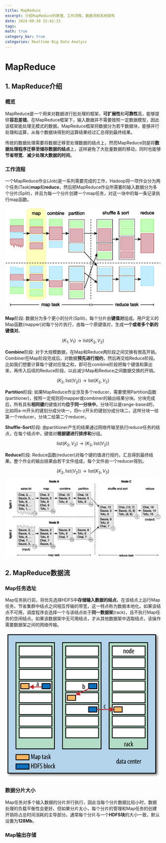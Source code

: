 ```yaml
---
title: MapReduce
excerpt: 介绍MapReduce的原理、工作流程、数据流和系统架构
date: 2024-09-30 15:42:33
tags:
math: true
category_bar: true
categories: Realtime Big Data Analyic
---
```


# MapReduce

## 1. MapReduce介绍

### 概览

 MapReduce是一个用来对数据进行批处理的框架，**可扩展性**和**可靠性**高，能够提供**容忍差错**。在MapReduce框架下，输入数据并不需要按照一定数据模型，因此该框架能处理无模式的数据。MapReduce框架将数据分为若干数据块，能够并行处理和运算，从每个数据块得到的运算结果经过汇总得到最终结果。

传统的数据处理需要将数据迁移至处理数据的结点上，然而MapReduce则是将**数据处理程序迁移至储存数据的结点**上，这样避免了大批量数据的移动，同时也能够**节省带宽**、**减少处理大数据的时间**。

### 工作流程

一个MapReduce作业(Job)是一系列需要完成的工作，Hadoop将一项作业分为两个任务(Task)**map**和**reduce**，然后把MapReduce作业所需要的输入数据分为多个分片(Split)，并且为每一个分片创建一个map任务，对这一块中的每一条记录执行map函数。

![MapReduce的工作流程](../img/MapReduce/mapreduce_workflow.png)

**Map**阶段: 数据分为多个更小的分片(Split)，每个分片由**键值对**组成。用户定义的Map函数(mapper)对每个分片执行，由每一个原键值对，生成**一个或者多个新的键值对**。

$$(K_1, V_1) \rightarrow \text{list}(K_2, V_2)$$

**Combine**阶段: 对于大规模数据，在Map和Reduce两阶段之间交换有很高开销。Combiner在Map阶段完成后，对数据**预先进行规约**，然后再交给Reduce阶段。比如我们想要计算每个键对应值之和，即可在combine阶段把每个键值和算出来，再传入后续的Reduce阶段，以此减少Map和Reduce之间数据交换的开销。

$$(K_2, \text{list}(V_2)) \rightarrow \text{list}(K_2, V_2)$$

**Partition**阶段: 如果MapReduce作业涉及多个reducer，需要使用Partition函数(partitioner)，按照一定规则将mapper或combiner的输出结果分块。分块完成后，所有具有**相同键**的键值对均**位于同一分块中**。分块可以是range-based的，比如将a-m开头的键划分成分块一，将n-z开头的键划分成分块二，这样分块一给第一个reducer，分块二给第二个reducer。

**Shuffle-Sort**阶段: 由partitioner产生的结果通过网络传输至执行reduce任务的结点，在每个结点中，键值对**根据键进行排序和**分组。

$$\text{list}(K_2, V_2) \rightarrow (K_2, \text{list}(V_2))$$

**Reduce**阶段: Reduce函数(reducer)对每个键的值进行规约，汇总得到最终结果。整个作业的输出结果由若干文件组成，每个文件由一个reducer得到。

$$(K_2, \text{list}(V_2)) \rightarrow \text{list}(K_3, V_3)$$

![MapReduce示例](../img/MapReduce/mapreduce_example.png)


## 2. MapReduce数据流

### Map任务选址

Map任务执行前，将优先选择HDFS中**存储输入数据的结点**，在该结点上运行Map任务，节省集群中结点之间相互传输的带宽，这一特点称为数据本地化。如果该结点不可用，调度程序会选择一个与该结点处于**同一数据架**(rack)，且不执行Map任务的空闲结点。如果该数据架中无可用结点，才从其他数据架中选取结点，该操作需要数据架之间的网络传输。

![Map任务选址](../img/MapReduce/datalocality.png)

### 数据分片大小

Map任务对多个输入数据的分片并行执行，因此当每个分片数据比较小时，数据处理的负载平衡性会更好。但如果分片太小，每个分片的管理和Map任务的创建开销将占总时间消耗的主导部分。通常每个分片与一个**HDFS块**的大小一致，默认设置为**128Mb**。

### Map输出存储